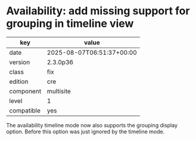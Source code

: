 [//]: # (werk v2)
# Availability: add missing support for grouping in timeline view

key        | value
---------- | ---
date       | 2025-08-07T06:51:37+00:00
version    | 2.3.0p36
class      | fix
edition    | cre
component  | multisite
level      | 1
compatible | yes

The availability timeline mode now also supports the grouping display option.
Before this option was just ignored by the timeline mode.
